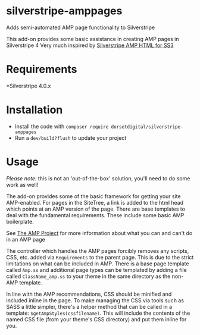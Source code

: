 # silverstripe-amppages
Adds semi-automated AMP page functionality to Silverstripe

This add-on provides some basic assistance in creating AMP pages in Silverstripe 4
Very much inspired by [Silverstripe AMP HTML for SS3](https://github.com/thezenmonkey/silverstripe-amp)

# Requirements
*Silverstripe 4.0.x

# Installation
* Install the code with `composer require dorsetdigital/silverstripe-amppages`
* Run a `dev/build?flush` to update your project

# Usage
*Please note:* this is not an 'out-of-the-box' solution, you'll need to do some work as well!

The add-on provides some of the basic framework for getting your site AMP-enabled.   For pages in the SiteTree, a link is added to the html head which points at an AMP version of the page.
There are base templates to deal with the fundamental requirements.  These include some basic AMP boilerplate.

See [The AMP Project](https://www.ampproject.org/) for more information about what you can and can't do in an AMP page

The controller which handles the AMP pages forcibly removes any scripts, CSS, etc. added via `Requirements` to the parent page.  This is due to the strict limitations on what can be included in AMP.
There is a base page template called `Amp.ss` and additional page types can be templated by adding a file called `ClassName_amp.ss` to your theme in the same directory as the non-AMP template.

In line with the AMP recommendations, CSS should be minified and included inline in the page.  To make managing the CSS via tools such as SASS a little simpler, there's a helper method that can be called in a template:  `$getAmpStyles(cssfilename)`.  This will include the contents of the named CSS file (from your theme's CSS directory) and put them inline for you.

